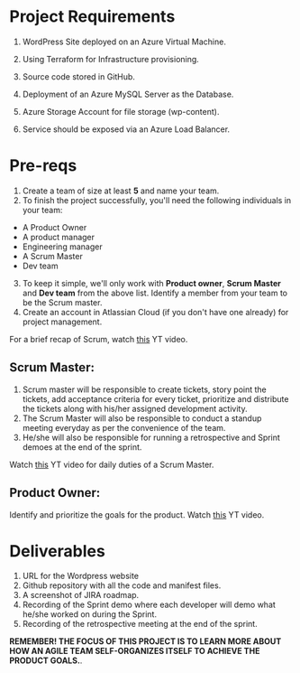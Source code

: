 # Project Requirements
1. WordPress Site deployed on an Azure Virtual Machine.

2. Using Terraform for Infrastructure provisioning.

3. Source code stored in GitHub.

4. Deployment of an Azure MySQL Server as the Database.

5. Azure Storage Account for file storage (wp-content).

6. Service should be exposed via an Azure Load Balancer.

# Pre-reqs
1. Create a team of size at least **5** and name your team.
2. To finish the project successfully, you'll need the following individuals in your team:
  - A Product Owner
  - A product manager
  - Engineering manager
  - A Scrum Master
  - Dev team

3. To keep it simple, we'll only work with **Product owner**, **Scrum Master** and **Dev team** from the above list. Identify a member from your team to be the Scrum master.
4. Create an account in Atlassian Cloud (if you don't have one already) for project management.

For a brief recap of Scrum, watch [this](https://www.youtube.com/watch?v=DbCvs-60ytM&t=21s) YT video.


## Scrum Master:

1. Scrum master will be responsible to create tickets, story point the tickets, add acceptance criteria for every ticket, prioritize and distribute the tickets along with his/her assigned development activity.
2. The Scrum Master will also be responsible to conduct a standup meeting everyday as per the convenience of the team. 
3. He/she will also be responsible for running a retrospective and Sprint demoes at the end of the sprint.

Watch [this](https://www.youtube.com/watch?v=Adz-kdNB3DE) YT video for daily duties of a Scrum Master.

## Product Owner:
Identify and prioritize the goals for the product.
Watch [this](https://www.youtube.com/watch?v=502ILHjX9EE&t=19s) YT video.

# Deliverables
1. URL for the Wordpress website
2. Github repository with all the code and manifest files.
3. A screenshot of JIRA roadmap.
4. Recording of the Sprint demo where each developer will demo what he/she worked on during the Sprint.
5. Recording of the retrospective meeting at the end of the sprint.


**REMEMBER! THE FOCUS OF THIS PROJECT IS TO LEARN MORE ABOUT HOW AN AGILE TEAM SELF-ORGANIZES ITSELF TO ACHIEVE THE PRODUCT GOALS.**.
